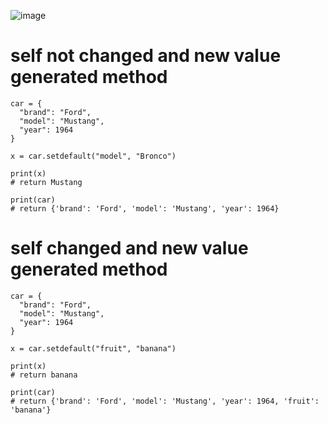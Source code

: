 ![image](https://user-images.githubusercontent.com/60442877/226189877-67c80707-703b-4b97-bf6c-65d0643265fd.png)

# self not changed and new value generated method

    car = {
      "brand": "Ford",
      "model": "Mustang",
      "year": 1964
    }

    x = car.setdefault("model", "Bronco")

    print(x)
    # return Mustang
    
    print(car)
    # return {'brand': 'Ford', 'model': 'Mustang', 'year': 1964}
    
# self changed and new value generated method

    car = {
      "brand": "Ford",
      "model": "Mustang",
      "year": 1964
    }

    x = car.setdefault("fruit", "banana")

    print(x)
    # return banana
    
    print(car)
    # return {'brand': 'Ford', 'model': 'Mustang', 'year': 1964, 'fruit': 'banana'}

